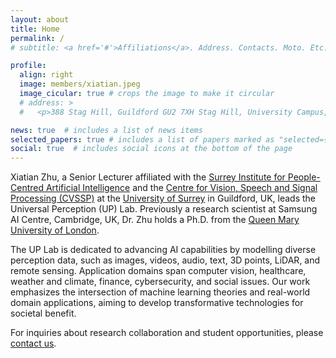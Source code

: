 ```yaml
---
layout: about
title: Home
permalink: /
# subtitle: <a href='#'>Affiliations</a>. Address. Contacts. Moto. Etc.

profile:
  align: right
  image: members/xiatian.jpeg
  image_cicular: true # crops the image to make it circular
  # address: >
  #   <p>388 Stag Hill, Guildford GU2 7XH Stag Hill, University Campus, Guildford GU2 7XH</p>

news: true  # includes a list of news items
selected_papers: true # includes a list of papers marked as "selected={true}"
social: true  # includes social icons at the bottom of the page
---
```


Xiatian Zhu, a Senior Lecturer affiliated with the [Surrey Institute for People-Centred Artificial Intelligence](https://www.surrey.ac.uk/artificial-intelligence) and the [Centre for Vision, Speech and Signal Processing (CVSSP)](https://www.surrey.ac.uk/centre-vision-speech-signal-processing) at the [University of Surrey](https://www.surrey.ac.uk/) in Guildford, UK, leads the Universal Perception (UP) Lab. Previously a research scientist at Samsung AI Centre, Cambridge, UK, Dr. Zhu holds a Ph.D. from the [Queen Mary University of London](https://www.qmul.ac.uk/).

The UP Lab is dedicated to advancing AI capabilities by modelling diverse perception data, such as images, videos, audio, text, 3D points, LiDAR, and remote sensing. Application domains span computer vision, healthcare, weather and climate, finance, cybersecurity, and social issues. Our work emphasizes the intersection of machine learning theories and real-world domain applications, aiming to develop transformative technologies for societal benefit.

For inquiries about research collaboration and student opportunities, please [contact us](mailto:universalperceptionlab@gmail.com).

<!-- Write your biography here. Tell the world about yourself. Link to your favorite [subreddit](http://reddit.com). You can put a picture in, too. The code is already in, just name your picture `prof_pic.jpg` and put it in the `img/` folder.

Put your address / P.O. box / other info right below your picture. You can also disable any these elements by editing `profile` property of the YAML header of your `_pages/about.md`. Edit `_bibliography/papers.bib` and Jekyll will render your [publications page](/al-folio/publications/) automatically.

Link to your social media connections, too. This theme is set up to use [Font Awesome icons](http://fortawesome.github.io/Font-Awesome/) and [Academicons](https://jpswalsh.github.io/academicons/), like the ones below. Add your Facebook, Twitter, LinkedIn, Google Scholar, or just disable all of them. -->
